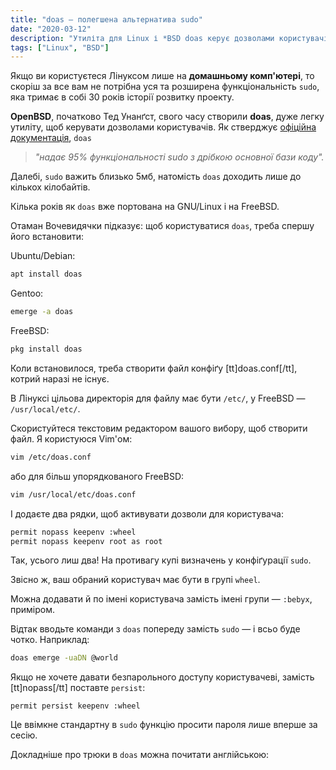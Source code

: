 ```yaml
---
title: "doas — полегшена альтернатива sudo"
date: "2020-03-12"
description: "Утиліта для Linux і *BSD doas керує дозволами користувачів без усієї зайвини sudo. Лише вставте два рядки в файл конфіґурації! Дивіться як."
tags: ["Linux", "BSD"]
---
```


Якщо ви користуєтеся Лінуксом лише на **домашньому комп'ютері**, то скоріш за все вам не потрібна уся та розширена функціональність `sudo`, яка тримає в собі 30 років історії розвитку проекту.

**OpenBSD**, початково Тед Унанґст, свого часу створили **doas**, дуже легку утиліту, щоб керувати дозволами користувачів. Як стверджує <a href="https://github.com/Duncaen/OpenDoas" target="\_blank" rel="noopener noreferrer">офіційна документація</a>, `doas`
>*"надає 95% функціональності sudo з дрібкою основної бази коду".*

Далебі, `sudo` важить близько 5мб, натомість `doas` доходить лише до кількох кілобайтів.

Кілька років як `doas` вже портована на GNU/Linux і на FreeBSD.

Отаман Вочевидячки підказує: щоб користуватися `doas`, треба спершу його встановити:

Ubuntu/Debian:
```bash
apt install doas
```

Gentoo:
```bash
emerge -a doas
```

FreeBSD:
```bash
pkg install doas
```

Коли встановилося, треба створити файл конфіґу [tt]doas.conf[/tt], котрий наразі не існує.

В Лінуксі цільова директорія для файлу має бути `/etc/`, у FreeBSD — `/usr/local/etc/`.

Скористуйтеся текстовим редактором вашого вибору, щоб створити файл. Я користуюся Vim'ом:

```bash
vim /etc/doas.conf
```

або для більш упорядкованого FreeBSD:

```bash
vim /usr/local/etc/doas.conf
```

І додаєте два рядки, щоб активувати дозволи для користувача:

```bash
permit nopass keepenv :wheel
permit nopass keepenv root as root
```
Так, усього лиш два! На противагу купі визначень у конфіґурації `sudo`.

Звісно ж, ваш обраний користувач має бути в групі `wheel`.

Можна додавати й по імені користувача замість імені групи — `:bebyx`, приміром.

Відтак вводьте команди з `doas` попереду замість `sudo` — і всьо буде чотко. Наприклад:

```bash
doas emerge -uaDN @world
```

Якщо не хочете давати безпарольного доступу користувачеві, замість [tt]nopass[/tt] поставте `persist`:

```
permit persist keepenv :wheel
```

Це ввімкне стандартну в `sudo` функцію просити пароля лише вперше за сесію.

Докладніше про трюки в `doas` можна почитати англійською: <a href="https://flak.tedunangst.com/post/doas-mastery" target="\_blank" rel="noopener noreferrer"></a>
